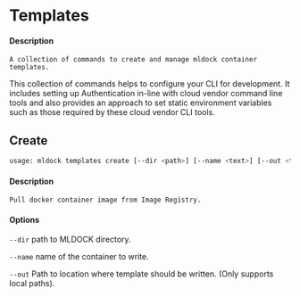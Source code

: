 # Templates

#### Description
`A collection of commands to create and manage mldock container templates.`

This collection of commands helps to configure your CLI for development. It includes setting up Authentication in-line with cloud vendor command line tools and also provides an approach to set static environment variables such as those required by these cloud vendor CLI tools.

## Create

```bash
usage: mldock templates create [--dir <path>] [--name <text>] [--out <text>]
```

#### Description
`Pull docker container image from Image Registry.`

#### Options

`--dir` path to MLDOCK directory.

`--name` name of the container to write.

`--out` Path to location where template should be written. (Only supports local paths).

